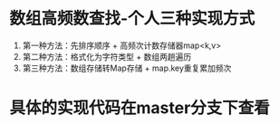 # 数组高频数查找-个人三种实现方式
 1. 第一种方法：先排序顺序 + 高频次计数存储器map<k,v>
 2. 第二种方法：格式化为字符类型 + 数组两趟遍历
 3. 第三种方法：数组存储转Map存储 + map.key重复累加频次
 
# 具体的实现代码在master分支下查看
